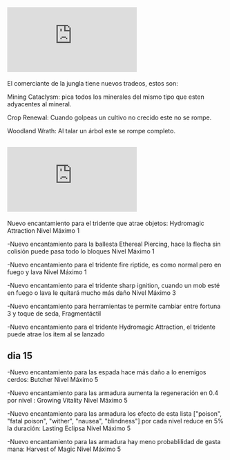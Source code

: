 ## ![Dia 5](https://github.com/MiguelVeraXd/Valley-Dimensional-Wiki/blob/main/Main/Wiki/dia%205.md) 
El comerciante de la jungla tiene nuevos tradeos, estos son:

Mining Cataclysm: pica todos los minerales del mismo tipo que esten adyacentes al mineral.

Crop Renewal: Cuando golpeas un cultivo no crecido este no se rompe.

Woodland Wrath: Al talar un árbol este se rompe completo.

## ![Dia 10](https://github.com/MiguelVeraXd/Valley-Dimensional-Wiki/blob/main/Main/Wiki/dia%2010.md) 
Nuevo encantamiento para el tridente que atrae objetos: Hydromagic Attraction Nivel Máximo 1

-Nuevo encantamiento para la ballesta Ethereal Piercing, hace la flecha sin colisión puede pasa todo lo bloques Nivel Máximo 1

-Nuevo encantamiento para el tridente fire riptide, es como normal pero en fuego y lava Nivel Máximo 1

-Nuevo encantamiento para el tridente sharp ignition, cuando un mob esté en fuego o lava le quitará mucho más daño Nivel Máximo 3

-Nuevo encantamiento para herramientas te permite cambiar entre fortuna 3 y toque de seda, Fragmentáctil

-Nuevo encantamiento para el tridente Hydromagic Attraction, el tridente puede atrae los item al se lanzado

## dia 15
-Nuevo encantamiento para las espada hace más daño a lo enemigos cerdos: Butcher Nivel Máximo 5

-Nuevo encantamiento para las armadura aumenta la regeneración en 0.4 por nivel : Growing Vitality Nivel Máximo 5

-Nuevo encantamiento para las armadura los efecto de esta lista ["poison", "fatal poison", "wither", "nausea", "blindness"] por cada nivel reduce en 5% la duración: Lasting Eclipsa Nivel Máximo 5 

-Nuevo encantamiento para las armadura hay meno probablilidad de gasta mana: Harvest of Magic Nivel Máximo 5 
